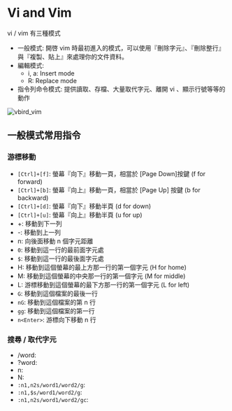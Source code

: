 # Vi and Vim

vi / vim 有三種模式

- 一般模式: 開啓 vim 時最初進入的模式，可以使用『刪除字元』、『刪除整行』與『複製、貼上』來處理你的文件資料。
- 編輯模式:
  - i, a: Insert mode
  - R: Replace mode
- 指令列命令模式: 提供讀取、存檔、大量取代字元、離開 vi 、顯示行號等等的動作

![vbird_vim](http://linux.vbird.org/linux_basic/0310vi//vi-mode.gif)

## 一般模式常用指令

### 游標移動

- `[Ctrl]+[f]`: 螢幕『向下』移動一頁，相當於 [Page Down]按鍵 (f for forward)
- `[Ctrl]+[b]`: 螢幕『向上』移動一頁，相當於 [Page Up] 按鍵 (b for backward)
- `[Ctrl]+[d]`: 螢幕『向下』移動半頁 (d for down)
- `[Ctrl]+[u]`: 螢幕『向上』移動半頁 (u for up)
- +: 移動到下一列
- -: 移動到上一列
- n<space>: 向後面移動 n 個字元距離
- `0`: 移動到這一行的最前面字元處
- `$`: 移動到這一行的最後面字元處
- H: 移動到這個螢幕的最上方那一行的第一個字元 (H for home)
- M: 移動到這個螢幕的中央那一行的第一個字元 (M for middle)
- L: 游標移動到這個螢幕的最下方那一行的第一個字元 (L for left)
- `G`: 移動到這個檔案的最後一行
- `nG`: 移動到這個檔案的第 n 行
- `gg`: 移動到這個檔案的第一行
- `n<Enter>`: 游標向下移動 n 行

### 搜尋 / 取代字元

- /word:
- ?word:
- n:
- N:
- `:n1,n2s/word1/word2/g`:
- `:n1,$s/word1/word2/g`:
- `:n1,n2s/word1/word2/gc`:

